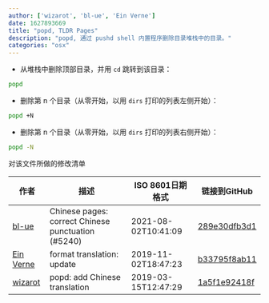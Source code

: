 ```yaml
---
author: ['wizarot', 'bl-ue', 'Ein Verne']
date: 1627893669
title: "popd, TLDR Pages"
description: "popd, 通过 pushd shell 内置程序删除目录堆栈中的目录。"
categories: "osx"
---
```

- 从堆栈中删除顶部目录，并用 `cd` 跳转到该目录：

```bash
popd
```

- 删除第 n 个目录（从零开始，以用 `dirs` 打印的列表左侧开始）：

```bash
popd +N
```

- 删除第 n 个目录（从零开始，以用 `dirs` 打印的列表右侧开始）：

```bash
popd -N
```
对该文件所做的修改清单


作者 | 描述 | ISO 8601日期格式 | 链接到GitHub
------|-----|-----|-----
[bl-ue](mailto:54780737+bl-ue@users.noreply.github.com) | Chinese pages: correct Chinese punctuation (#5240) | 2021-08-02T10:41:09 | [289e30dfb3d1](https://github.com/tldr-pages/tldr/commit/289e30dfb3d1d73bade9e3610e12bfc90e9270ae)
[Ein Verne](mailto:einverne@gmail.com) | format translation: update | 2019-11-02T18:47:23 | [b33795f8ab11](https://github.com/tldr-pages/tldr/commit/b33795f8ab11d9b0b539e149d5f450af7a059b3a)
[wizarot](mailto:wizarot@qq.com) | popd: add Chinese translation | 2019-03-15T12:47:29 | [1a5f1e92418f](https://github.com/tldr-pages/tldr/commit/1a5f1e92418fee073fdeb93a62975ae822e74bff)

